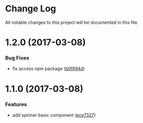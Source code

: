 # Change Log

All notable changes to this project will be documented in this file.

<a name="1.2.0"></a>
# 1.2.0 (2017-03-08)


### Bug Fixes

* fix access npm package ([b0f694d](https://github.com/SUI-Components/sui-components/commit/b0f694d))



<a name="1.1.0"></a>
# 1.1.0 (2017-03-08)


### Features

* add spinner basic component ([ece7327](https://github.com/SUI-Components/sui-components/commit/ece7327))



